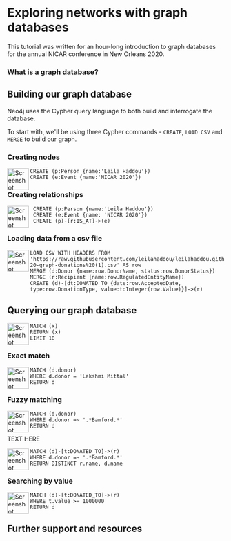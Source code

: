# Exploring networks with graph databases


This tutorial was written for an hour-long introduction to graph databases for the annual NICAR conference in New Orleans 2020. 

### What is a graph database?


## Building our graph database
Neo4j uses the Cypher query language to both build and interrogate the database. 

To start with, we'll be using three Cypher commands - `CREATE`, `LOAD CSV` and `MERGE` to build our graph. 

### Creating nodes

<img width="50" align="left" alt="Screenshot 2020-03-02 at 10 02 17" src="https://user-images.githubusercontent.com/6706325/75666920-9b4e9d80-5c6e-11ea-8ac9-39ff76710a80.png">

``` 
CREATE (p:Person {name:'Leila Haddou'})
CREATE (e:Event {name:'NICAR 2020'})
```


### Creating relationships

<img width="50" align="left" alt="Screenshot 2020-03-02 at 10 39 04" src="https://user-images.githubusercontent.com/6706325/75668991-18c7dd00-5c72-11ea-9be6-8d604483699c.png">

``` 
 CREATE (p:Person {name:'Leila Haddou'})
 CREATE (e:Event {name: 'NICAR 2020'})
 CREATE (p)-[r:IS_AT]->(e)
 ```
 
### Loading data from a csv file

<img width="50" align="left" alt="Screenshot 2020-03-02 at 10 39 19" src="https://user-images.githubusercontent.com/6706325/75669105-54fb3d80-5c72-11ea-80e5-c42d1b28eab7.png">

``` 
LOAD CSV WITH HEADERS FROM 'https://raw.githubusercontent.com/leilahaddou/leilahaddou.github.io/master/nicar-20-graph-donations%20(1).csv' AS row
MERGE (d:Donor {name:row.DonorName, status:row.DonorStatus})
MERGE (r:Recipient {name:row.RegulatedEntityName})
CREATE (d)-[dt:DONATED_TO {date:row.AcceptedDate, type:row.DonationType, value:toInteger(row.Value)}]->(r)
```

## Querying our graph database 

<img width="50" align="left" alt="Screenshot 2020-03-04 at 14 42 06" src="https://user-images.githubusercontent.com/6706325/75921283-7c930700-5e26-11ea-830c-599912c6d0ca.png">

```
MATCH (x)
RETURN (x)
LIMIT 10
```

### Exact match

<img width="50"  align="left" alt="Screenshot 2020-03-04 at 14 42 14" src="https://user-images.githubusercontent.com/6706325/75921437-b8c66780-5e26-11ea-9ce4-6976cb836349.png">

```
MATCH (d.donor)
WHERE d.donor = 'Lakshmi Mittal'
RETURN d
```

### Fuzzy matching

<img width="50" align="left" alt="Screenshot 2020-03-04 at 14 42 21" src="https://user-images.githubusercontent.com/6706325/75921823-6e91b600-5e27-11ea-8a8f-b9998e98b812.png">

``` 
MATCH (d.donor)
WHERE d.donor =~ '.*Bamford.*'
RETURN d
```

TEXT HERE

<img width="50" align="left" alt="Screenshot 2020-03-04 at 14 42 45" src="https://user-images.githubusercontent.com/6706325/75922013-d0522000-5e27-11ea-9a6c-783a889aa645.png">

```
MATCH (d)-[t:DONATED_TO]->(r)
WHERE d.donor =~ '.*Bamford.*'
RETURN DISTINCT r.name, d.name
```

### Searching by value

<img width="50" align="left" alt="Screenshot 2020-03-04 at 14 42 57" src="https://user-images.githubusercontent.com/6706325/75922098-f677c000-5e27-11ea-97f3-1b2c36156555.png">

```
MATCH (d)-[t:DONATED_TO]->(r)
WHERE t.value >= 1000000
RETURN d
```


## Further support and resources

